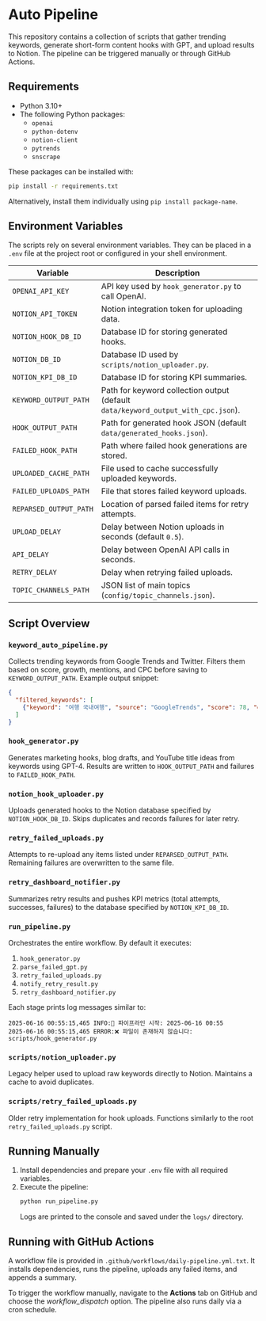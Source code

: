 # Auto Pipeline

This repository contains a collection of scripts that gather trending keywords, generate short-form content hooks with GPT, and upload results to Notion. The pipeline can be triggered manually or through GitHub Actions.

## Requirements

- Python 3.10+
- The following Python packages:
  - `openai`
  - `python-dotenv`
  - `notion-client`
  - `pytrends`
  - `snscrape`

These packages can be installed with:

```bash
pip install -r requirements.txt
```

Alternatively, install them individually using `pip install package-name`.

## Environment Variables

The scripts rely on several environment variables. They can be placed in a `.env` file at the project root or configured in your shell environment.

| Variable | Description |
|----------|-------------|
| `OPENAI_API_KEY` | API key used by `hook_generator.py` to call OpenAI. |
| `NOTION_API_TOKEN` | Notion integration token for uploading data. |
| `NOTION_HOOK_DB_ID` | Database ID for storing generated hooks. |
| `NOTION_DB_ID` | Database ID used by `scripts/notion_uploader.py`. |
| `NOTION_KPI_DB_ID` | Database ID for storing KPI summaries. |
| `KEYWORD_OUTPUT_PATH` | Path for keyword collection output (default `data/keyword_output_with_cpc.json`). |
| `HOOK_OUTPUT_PATH` | Path for generated hook JSON (default `data/generated_hooks.json`). |
| `FAILED_HOOK_PATH` | Path where failed hook generations are stored. |
| `UPLOADED_CACHE_PATH` | File used to cache successfully uploaded keywords. |
| `FAILED_UPLOADS_PATH` | File that stores failed keyword uploads. |
| `REPARSED_OUTPUT_PATH` | Location of parsed failed items for retry attempts. |
| `UPLOAD_DELAY` | Delay between Notion uploads in seconds (default `0.5`). |
| `API_DELAY` | Delay between OpenAI API calls in seconds. |
| `RETRY_DELAY` | Delay when retrying failed uploads. |
| `TOPIC_CHANNELS_PATH` | JSON list of main topics (`config/topic_channels.json`). |

## Script Overview

### `keyword_auto_pipeline.py`
Collects trending keywords from Google Trends and Twitter. Filters them based on score, growth, mentions, and CPC before saving to `KEYWORD_OUTPUT_PATH`.
Example output snippet:
```json
{
  "filtered_keywords": [
    {"keyword": "여행 국내여행", "source": "GoogleTrends", "score": 78, "growth": 1.4, "cpc": 1500}
  ]
}
```

### `hook_generator.py`
Generates marketing hooks, blog drafts, and YouTube title ideas from keywords using GPT-4. Results are written to `HOOK_OUTPUT_PATH` and failures to `FAILED_HOOK_PATH`.

### `notion_hook_uploader.py`
Uploads generated hooks to the Notion database specified by `NOTION_HOOK_DB_ID`. Skips duplicates and records failures for later retry.

### `retry_failed_uploads.py`
Attempts to re-upload any items listed under `REPARSED_OUTPUT_PATH`. Remaining failures are overwritten to the same file.

### `retry_dashboard_notifier.py`
Summarizes retry results and pushes KPI metrics (total attempts, successes, failures) to the database specified by `NOTION_KPI_DB_ID`.

### `run_pipeline.py`
Orchestrates the entire workflow. By default it executes:
1. `hook_generator.py`
2. `parse_failed_gpt.py`
3. `retry_failed_uploads.py`
4. `notify_retry_result.py`
5. `retry_dashboard_notifier.py`

Each stage prints log messages similar to:
```
2025-06-16 00:55:15,465 INFO:🧩 파이프라인 시작: 2025-06-16 00:55
2025-06-16 00:55:15,465 ERROR:❌ 파일이 존재하지 않습니다: scripts/hook_generator.py
```

### `scripts/notion_uploader.py`
Legacy helper used to upload raw keywords directly to Notion. Maintains a cache to avoid duplicates.

### `scripts/retry_failed_uploads.py`
Older retry implementation for hook uploads. Functions similarly to the root `retry_failed_uploads.py` script.

## Running Manually

1. Install dependencies and prepare your `.env` file with all required variables.
2. Execute the pipeline:
   ```bash
   python run_pipeline.py
   ```
   Logs are printed to the console and saved under the `logs/` directory.

## Running with GitHub Actions

A workflow file is provided in `.github/workflows/daily-pipeline.yml.txt`. It installs dependencies, runs the pipeline, uploads any failed items, and appends a summary.

To trigger the workflow manually, navigate to the **Actions** tab on GitHub and choose the *workflow_dispatch* option. The pipeline also runs daily via a cron schedule.

